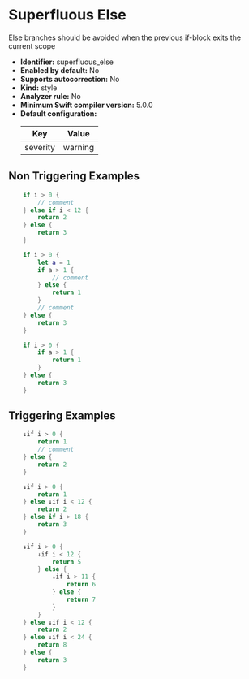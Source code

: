 # Superfluous Else

Else branches should be avoided when the previous if-block exits the current scope

* **Identifier:** superfluous_else
* **Enabled by default:** No
* **Supports autocorrection:** No
* **Kind:** style
* **Analyzer rule:** No
* **Minimum Swift compiler version:** 5.0.0
* **Default configuration:**
  <table>
  <thead>
  <tr><th>Key</th><th>Value</th></tr>
  </thead>
  <tbody>
  <tr>
  <td>
  severity
  </td>
  <td>
  warning
  </td>
  </tr>
  </tbody>
  </table>

## Non Triggering Examples

```swift
    if i > 0 {
        // comment
    } else if i < 12 {
        return 2
    } else {
        return 3
    }
```

```swift
    if i > 0 {
        let a = 1
        if a > 1 {
            // comment
        } else {
            return 1
        }
        // comment
    } else {
        return 3
    }
```

```swift
    if i > 0 {
        if a > 1 {
            return 1
        }
    } else {
        return 3
    }
```

## Triggering Examples

```swift
    ↓if i > 0 {
        return 1
        // comment
    } else {
        return 2
    }
```

```swift
    ↓if i > 0 {
        return 1
    } else ↓if i < 12 {
        return 2
    } else if i > 18 {
        return 3
    }
```

```swift
    ↓if i > 0 {
        ↓if i < 12 {
            return 5
        } else {
            ↓if i > 11 {
                return 6
            } else {
                return 7
            }
        }
    } else ↓if i < 12 {
        return 2
    } else ↓if i < 24 {
        return 8
    } else {
        return 3
    }
```